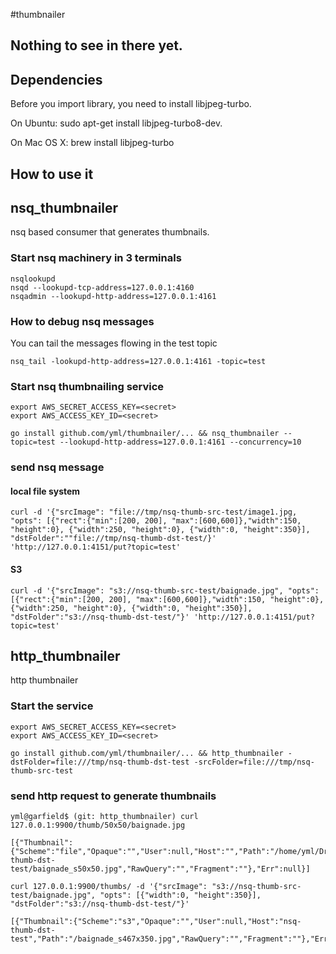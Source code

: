 #thumbnailer


## Nothing to see in there yet.

## Dependencies

Before you import library, you need to install libjpeg-turbo.

On Ubuntu: sudo apt-get install libjpeg-turbo8-dev.

On Mac OS X: brew install libjpeg-turbo

## How to use it


## nsq_thumbnailer

nsq based consumer that  generates thumbnails.

### Start nsq machinery in 3 terminals

```
nsqlookupd 
nsqd --lookupd-tcp-address=127.0.0.1:4160
nsqadmin --lookupd-http-address=127.0.0.1:4161
```

### How to debug nsq messages

You can tail the messages flowing in the test topic

```
nsq_tail -lookupd-http-address=127.0.0.1:4161 -topic=test
```


### Start nsq thumbnailing service

```
export AWS_SECRET_ACCESS_KEY=<secret>
export AWS_ACCESS_KEY_ID=<secret>

go install github.com/yml/thumbnailer/... && nsq_thumbnailer --topic=test --lookupd-http-address=127.0.0.1:4161 --concurrency=10
```


### send nsq message

#### local file system

```
curl -d '{"srcImage": "file://tmp/nsq-thumb-src-test/image1.jpg, "opts": [{"rect":{"min":[200, 200], "max":[600,600]},"width":150, "height":0}, {"width":250, "height":0}, {"width":0, "height":350}], "dstFolder":""file://tmp/nsq-thumb-dst-test/}' 'http://127.0.0.1:4151/put?topic=test'
```

#### S3

```
curl -d '{"srcImage": "s3://nsq-thumb-src-test/baignade.jpg", "opts": [{"rect":{"min":[200, 200], "max":[600,600]},"width":150, "height":0}, {"width":250, "height":0}, {"width":0, "height":350}], "dstFolder":"s3://nsq-thumb-dst-test/"}' 'http://127.0.0.1:4151/put?topic=test'
```

## http_thumbnailer

http thumbnailer

### Start the service

```
export AWS_SECRET_ACCESS_KEY=<secret>
export AWS_ACCESS_KEY_ID=<secret>

go install github.com/yml/thumbnailer/... && http_thumbnailer -dstFolder=file:///tmp/nsq-thumb-dst-test -srcFolder=file:///tmp/nsq-thumb-src-test 
```

### send http request to generate thumbnails


```
yml@garfield$ (git: http_thumbnailer) curl 127.0.0.1:9900/thumb/50x50/baignade.jpg

[{"Thumbnail":{"Scheme":"file","Opaque":"","User":null,"Host":"","Path":"/home/yml/Dropbox/Devs/golang/nsq_sandbox/nsq-thumb-dst-test/baignade_s50x50.jpg","RawQuery":"","Fragment":""},"Err":null}]
```

```
curl 127.0.0.1:9900/thumbs/ -d '{"srcImage": "s3://nsq-thumb-src-test/baignade.jpg", "opts": [{"width":0, "height":350}], "dstFolder":"s3://nsq-thumb-dst-test/"}'

[{"Thumbnail":{"Scheme":"s3","Opaque":"","User":null,"Host":"nsq-thumb-dst-test","Path":"/baignade_s467x350.jpg","RawQuery":"","Fragment":""},"Err":null}]
```

